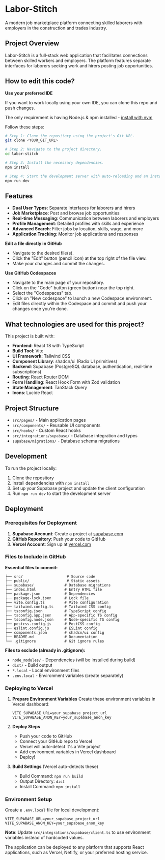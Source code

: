 # Labor-Stitch

A modern job marketplace platform connecting skilled laborers with employers in the construction and trades industry.

## Project Overview

Labor-Stitch is a full-stack web application that facilitates connections between skilled workers and employers. The platform features separate interfaces for laborers seeking work and hirers posting job opportunities.

## How to edit this code?

**Use your preferred IDE**

If you want to work locally using your own IDE, you can clone this repo and push changes.

The only requirement is having Node.js & npm installed - [install with nvm](https://github.com/nvm-sh/nvm#installing-and-updating)

Follow these steps:

```sh
# Step 1: Clone the repository using the project's Git URL.
git clone <YOUR_GIT_URL>

# Step 2: Navigate to the project directory.
cd labor-stitch

# Step 3: Install the necessary dependencies.
npm install

# Step 4: Start the development server with auto-reloading and an instant preview.
npm run dev
```

## Features

- **Dual User Types**: Separate interfaces for laborers and hirers
- **Job Marketplace**: Post and browse job opportunities
- **Real-time Messaging**: Communication between laborers and employers
- **Profile Management**: Detailed profiles with skills and experience
- **Advanced Search**: Filter jobs by location, skills, wage, and more
- **Application Tracking**: Monitor job applications and responses

**Edit a file directly in GitHub**

- Navigate to the desired file(s).
- Click the "Edit" button (pencil icon) at the top right of the file view.
- Make your changes and commit the changes.

**Use GitHub Codespaces**

- Navigate to the main page of your repository.
- Click on the "Code" button (green button) near the top right.
- Select the "Codespaces" tab.
- Click on "New codespace" to launch a new Codespace environment.
- Edit files directly within the Codespace and commit and push your changes once you're done.

## What technologies are used for this project?

This project is built with:

- **Frontend**: React 18 with TypeScript
- **Build Tool**: Vite
- **UI Framework**: Tailwind CSS
- **Component Library**: shadcn/ui (Radix UI primitives)
- **Backend**: Supabase (PostgreSQL database, authentication, real-time subscriptions)
- **Routing**: React Router DOM
- **Form Handling**: React Hook Form with Zod validation
- **State Management**: TanStack Query
- **Icons**: Lucide React

## Project Structure

- `src/pages/` - Main application pages
- `src/components/` - Reusable UI components
- `src/hooks/` - Custom React hooks
- `src/integrations/supabase/` - Database integration and types
- `supabase/migrations/` - Database schema migrations

## Development

To run the project locally:

1. Clone the repository
2. Install dependencies with `npm install`
3. Set up your Supabase project and update the client configuration
4. Run `npm run dev` to start the development server

## Deployment

### Prerequisites for Deployment

1. **Supabase Account**: Create a project at [supabase.com](https://supabase.com)
2. **GitHub Repository**: Push your code to GitHub
3. **Vercel Account**: Sign up at [vercel.com](https://vercel.com)

### Files to Include in GitHub

**Essential files to commit:**
```
├── src/                    # Source code
├── public/                 # Static assets
├── supabase/              # Database migrations
├── index.html             # Entry HTML file
├── package.json           # Dependencies
├── package-lock.json      # Lock file
├── vite.config.ts         # Vite configuration
├── tailwind.config.ts     # Tailwind CSS config
├── tsconfig.json          # TypeScript config
├── tsconfig.app.json      # App-specific TS config
├── tsconfig.node.json     # Node-specific TS config
├── postcss.config.js      # PostCSS config
├── eslint.config.js       # ESLint config
├── components.json        # shadcn/ui config
├── README.md              # Documentation
└── .gitignore             # Git ignore rules
```

**Files to exclude (already in .gitignore):**
- `node_modules/` - Dependencies (will be installed during build)
- `dist/` - Build output
- `*.local` - Local environment files
- `.env.local` - Environment variables (create separately)

### Deploying to Vercel

1. **Prepare Environment Variables**
   Create these environment variables in Vercel dashboard:
   ```
   VITE_SUPABASE_URL=your_supabase_project_url
   VITE_SUPABASE_ANON_KEY=your_supabase_anon_key
   ```

2. **Deploy Steps**
   - Push your code to GitHub
   - Connect your GitHub repo to Vercel
   - Vercel will auto-detect it's a Vite project
   - Add environment variables in Vercel dashboard
   - Deploy!

3. **Build Settings** (Vercel auto-detects these)
   - Build Command: `npm run build`
   - Output Directory: `dist`
   - Install Command: `npm install`

### Environment Setup

Create a `.env.local` file for local development:
```env
VITE_SUPABASE_URL=your_supabase_project_url
VITE_SUPABASE_ANON_KEY=your_supabase_anon_key
```

**Note**: Update `src/integrations/supabase/client.ts` to use environment variables instead of hardcoded values.

The application can be deployed to any platform that supports React applications, such as Vercel, Netlify, or your preferred hosting service.
